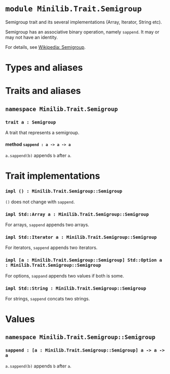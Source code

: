 # `module Minilib.Trait.Semigroup`

Semigroup trait and its several implementations (Array, Iterator, String etc).

Semigroup has an associative binary operation, namely `sappend`.
It may or may not have an identity.

For details, see [Wikipedia: Semigroup](https://en.wikipedia.org/wiki/Semigroup).

# Types and aliases

# Traits and aliases

## `namespace Minilib.Trait.Semigroup`

### `trait a : Semigroup`

A trait that represents a semigroup.

#### method `sappend : a -> a -> a`

`a.sappend(b)` appends `b` after `a`.

# Trait implementations

### `impl () : Minilib.Trait.Semigroup::Semigroup`

`()` does not change with `sappend`.

### `impl Std::Array a : Minilib.Trait.Semigroup::Semigroup`

For arrays, `sappend` appends two arrays.

### `impl Std::Iterator a : Minilib.Trait.Semigroup::Semigroup`

For iterators, `sappend` appends two iterators.

### `impl [a : Minilib.Trait.Semigroup::Semigroup] Std::Option a : Minilib.Trait.Semigroup::Semigroup`

For options, `sappand` appends two values if both is some.

### `impl Std::String : Minilib.Trait.Semigroup::Semigroup`

For strings, `sappend` concats two strings.

# Values

## `namespace Minilib.Trait.Semigroup::Semigroup`

### `sappend : [a : Minilib.Trait.Semigroup::Semigroup] a -> a -> a`

`a.sappend(b)` appends `b` after `a`.